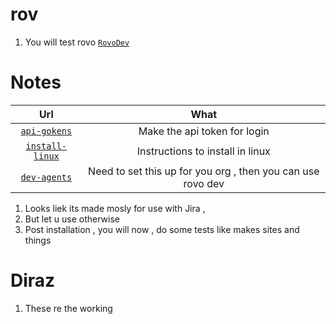 # rov

1. You will test rovo [`RovoDev`](https://community.atlassian.com/forums/Rovo-for-Software-Teams-Beta/Introducing-Rovo-Dev-CLI-AI-Powered-Development-in-your-terminal/ba-p/3043623)

# Notes

|                                         Url                                         |                            What                             |
| :---------------------------------------------------------------------------------: | :---------------------------------------------------------: |
|     [`api-gokens`](https://id.atlassian.com/manage-profile/security/api-tokens)     |                Make the api token for login                 |
| [`install-linux`](https://developer.atlassian.com/cloud/acli/guides/install-linux/) |              Instructions to install in linux               |
|            [`dev-agents`](https://sniffowomo.atlassian.net/dev-agents/)             | Need to set this up for you org , then you can use rovo dev |

1. Looks liek its made mosly for use with Jira ,
2. But let u use otherwise
3. Post installation , you will now , do some tests like makes sites and things

# Diraz

1. These re the working
